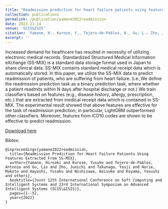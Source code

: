 ```yaml
---
title: "Readmission prediction for heart failure patients using features extracted from SS-MIX"
collection: publications
permalink: /publication/yamane2022readmission
date: 2022-11-14
venue: 'SCIS&ISIS'
citation: 'Yamane, H., Kurose, Y., Tejero-de-Pablos, A., Gu, L., Iho, J., Tokunaga, Y., Horie, M., Hayashi, Y., Nishizawa, K., Koyama, Y., & Tatsuya, H. (2022). Readmission prediction for heart failure patients using features extracted from SS-MIX. Joint 12th International Conference on Soft Computing and Intelligent Systems and 23rd International Symposium on Advanced Intelligent Systems (SCIS&ISIS).'
excerpt: ''
---
```

Increased demand for healthcare has resulted in necessity of utilizing electronic medical records. Standardized Structured Medical Information eXchange (SS-MIX) is a standard data storage format used in Japan to share clinical data. SS-MIX contains standard medical receipt data which is automatically stored. In this paper, we utilize the SS-MIX data to predict readmission of patients, who are suffering from heart failure. (i.e.,We define the readmission prediction task as a binary prediction task, where whether a patient readmits within N days after hospital discharge or not.) We train classifiers based on features (e.g., disease history, allergy, prescription, etc.) that are extracted from medical receipt data which is contained in SS-MIX. The experimental result showed that above features are effective for the task of readmission prediction; in particular, LightGBM outperformed other classifiers. Moreover, features from ICD10 codes are shown to be effective to predict readmission.

[Download here](https://ieeexplore.ieee.org/abstract/document/10001907)

Bibtex:
```
@inproceedings{yamane2022readmission,
  title={Readmission Prediction for Heart Failure Patients Using Features Extracted From SS-MIX},
  author={Yamane, Hiroaki and Kurose, Yusuke and Tejero-de-Pablos, Antonio and Gu, Lin and Iho, Junichi and Tokunaga, Youji and Horie, Makoto and Hayashi, Yusaku and Nishizawa, Keisuke and Koyama, Yasushi and others},
  booktitle={Joint 12th International Conference on Soft Computing and Intelligent Systems and 23rd International Symposium on Advanced Intelligent Systems (SCIS\&ISIS)},
  pages={1--5},
  year={2022}
}
```
